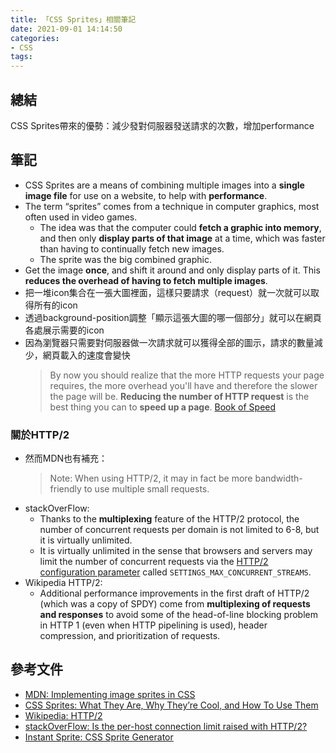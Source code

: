 ```yaml
---
title: 「CSS Sprites」相關筆記
date: 2021-09-01 14:14:50
categories:
- CSS
tags:
---
```


## 總結
CSS Sprites帶來的優勢：減少發對伺服器發送請求的次數，增加performance


## 筆記
- CSS Sprites are a means of combining multiple images into a **single image file** for use on a website, to help with **performance**.
- The term “sprites” comes from a technique in computer graphics, most often used in video games.
  - The idea was that the computer could **fetch a graphic into memory**, and then only **display parts of that image** at a time, which was faster than having to continually fetch new images.
  - The sprite was the big combined graphic.
- Get the image **once**, and shift it around and only display parts of it. This **reduces the overhead of having to fetch multiple images**.
- 把一堆icon集合在一張大圖裡面，這樣只要請求（request）就一次就可以取得所有的icon
- 透過background-position調整「顯示這張大圖的哪一個部分」就可以在網頁各處展示需要的icon
- 因為瀏覽器只需要對伺服器做一次請求就可以獲得全部的圖示，請求的數量減少，網頁載入的速度會變快
  > By now you should realize that the more HTTP requests your page requires, the more overhead you'll have and therefore the slower the page will be. **Reducing the number of HTTP request** is the best thing you can to **speed up a page**. [Book of Speed](https://www.bookofspeed.com/chapter3.html)


### 關於HTTP/2
- 然而MDN也有補充：
  > Note: When using HTTP/2, it may in fact be more bandwidth-friendly to use multiple small requests.
- stackOverFlow:
  - Thanks to the **multiplexing** feature of the HTTP/2 protocol, the number of concurrent requests per domain is not limited to 6-8, but it is virtually unlimited.
  - It is virtually unlimited in the sense that browsers and servers may limit the number of concurrent requests via the [HTTP/2 configuration parameter](https://datatracker.ietf.org/doc/html/rfc7540#section-6.5.2) called `SETTINGS_MAX_CONCURRENT_STREAMS`.
- Wikipedia HTTP/2:
  - Additional performance improvements in the first draft of HTTP/2 (which was a copy of SPDY) come from **multiplexing of requests and responses** to avoid some of the head-of-line blocking problem in HTTP 1 (even when HTTP pipelining is used), header compression, and prioritization of requests.


## 參考文件
- [MDN: Implementing image sprites in CSS](https://developer.mozilla.org/en-US/docs/Web/CSS/CSS_Images/Implementing_image_sprites_in_CSS)
- [CSS Sprites: What They Are, Why They’re Cool, and How To Use Them](https://css-tricks.com/css-sprites/)
- [Wikipedia: HTTP/2](https://en.wikipedia.org/wiki/HTTP/2)
- [stackOverFlow: Is the per-host connection limit raised with HTTP/2?](https://stackoverflow.com/a/36847527/15028185)
- [Instant Sprite: CSS Sprite Generator](https://instantsprite.com/)